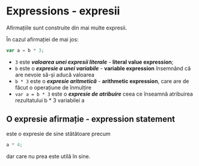 # Expressions - expresii
Afirmațiile sunt construite din mai multe expresii.

În cazul afirmației de mai jos:

```js
var a = b * 3;
```

- `3` este **_valoarea unei expresii literale_** - **literal value expression**;
- `b` este o **_expresie a unei variabile_** - **variable expression** însemnând că are nevoie să-și aducă valoarea
- `b * 3` este o **_expresie aritmetică_** - **arithmetic expression**, care are de făcut o operațiune de înmulțire
- `var a = b * 3` este o **_expresie de atribuire_** ceea ce înseamnă atribuirea rezultatului b * 3 variabilei a

## O expresie afirmație - expression statement
este o expresie de sine stătătoare precum

```js
a * 4;
```

dar care nu prea este utilă în sine.
